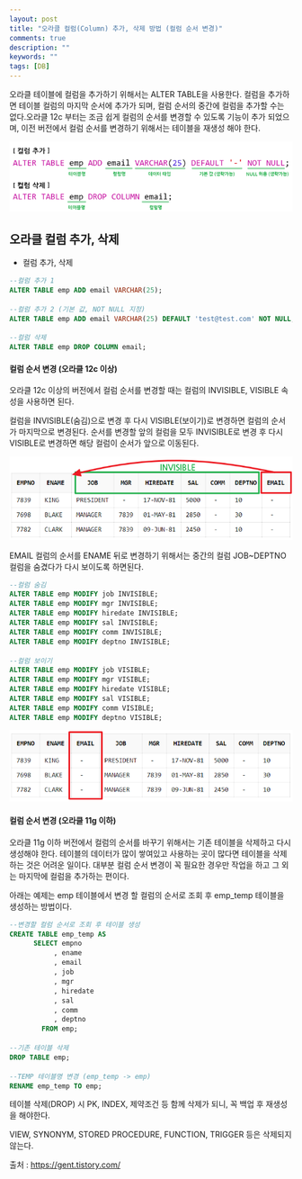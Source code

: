 ```yaml
---
layout: post
title: "오라클 컬럼(Column) 추가, 삭제 방법 (컬럼 순서 변경)"
comments: true
description: ""
keywords: ""
tags: [DB]
---
```


오라클 테이블에 컬럼을 추가하기 위해서는 ALTER TABLE을 사용한다. 컬럼을 추가하면 테이블 컬럼의 마지막 순서에 추가가 되며, 컬럼 순서의 중간에 컬럼을 추가할 수는 없다.오라클 12c 부터는 조금 쉽게 컬럼의 순서를 변경할 수 있도록 기능이 추가 되었으며, 이전 버전에서 컬럼 순서를 변경하기 위해서는 테이블을 재생성 해야 한다.

![5413215374682](/images/oracle/5413215374682.png)


## 오라클 컬럼 추가, 삭제
 

- 컬럼 추가, 삭제

```sql
--컬럼 추가 1
ALTER TABLE emp ADD email VARCHAR(25);

--컬럼 추가 2 (기본 값, NOT NULL 지정)
ALTER TABLE emp ADD email VARCHAR(25) DEFAULT 'test@test.com' NOT NULL;

--컬럼 삭제
ALTER TABLE emp DROP COLUMN email;
``` 

 

#### 컬럼 순서 변경 (오라클 12c 이상)

오라클 12c 이상의 버전에서 컬럼 순서를 변경할 때는 컬럼의 INVISIBLE, VISIBLE 속성을 사용하면 된다.

컬럼을 INVISIBLE(숨김)으로 변경 후 다시 VISIBLE(보이기)로 변경하면 컬럼의 순서가 마지막으로 변경된다. 순서를 변경할 앞의 컬럼을 모두 INVISIBLE로 변경 후 다시 VISIBLE로 변경하면 해당 컬럼이 순서가 앞으로 이동된다.

![15124236345](/images/oracle/15124236345.png)

EMAIL 컬럼의 순서를 ENAME 뒤로 변경하기 위해서는 중간의 컬럼 JOB~DEPTNO 컬럼을 숨겼다가 다시 보이도록 하면된다.

 
```sql
--컬럼 숨김
ALTER TABLE emp MODIFY job INVISIBLE;
ALTER TABLE emp MODIFY mgr INVISIBLE;
ALTER TABLE emp MODIFY hiredate INVISIBLE;
ALTER TABLE emp MODIFY sal INVISIBLE;
ALTER TABLE emp MODIFY comm INVISIBLE;
ALTER TABLE emp MODIFY deptno INVISIBLE;

--컬럼 보이기
ALTER TABLE emp MODIFY job VISIBLE;
ALTER TABLE emp MODIFY mgr VISIBLE;
ALTER TABLE emp MODIFY hiredate VISIBLE;
ALTER TABLE emp MODIFY sal VISIBLE;
ALTER TABLE emp MODIFY comm VISIBLE;
ALTER TABLE emp MODIFY deptno VISIBLE;
``` 

![572445](/images/oracle/572445.png)
 

#### 컬럼 순서 변경 (오라클 11g 이하)
오라클 11g 이하 버전에서 컬럼의 순서를 바꾸기 위해서는 기존 테이블을 삭제하고 다시 생성해야 한다. 테이블의 데이터가 많이 쌓여있고 사용하는 곳이 많다면 테이블을 삭제하는 것은 어려운 일이다. 대부분 컬럼 순서 변경이 꼭 필요한 경우만 작업을 하고 그 외는 마지막에 컬럼을 추가하는 편이다.

아래는 예제는 emp 테이블에서 변경 할 컬럼의 순서로 조회 후 emp_temp 테이블을 생성하는 방법이다.

```sql
--변경할 컬럼 순서로 조회 후 테이블 생성
CREATE TABLE emp_temp AS
      SELECT empno
           , ename
           , email
           , job
           , mgr
           , hiredate
           , sal
           , comm
           , deptno 
        FROM emp;

--기존 테이블 삭제
DROP TABLE emp;

--TEMP 테이블명 변경 (emp_temp -> emp)
RENAME emp_temp TO emp;  
```

테이블 삭제(DROP) 시 PK, INDEX, 제약조건 등 함께 삭제가 되니, 꼭 백업 후 재생성을 해야한다.

VIEW, SYNONYM, STORED PROCEDURE, FUNCTION, TRIGGER 등은 삭제되지 않는다.


출처 : https://gent.tistory.com/